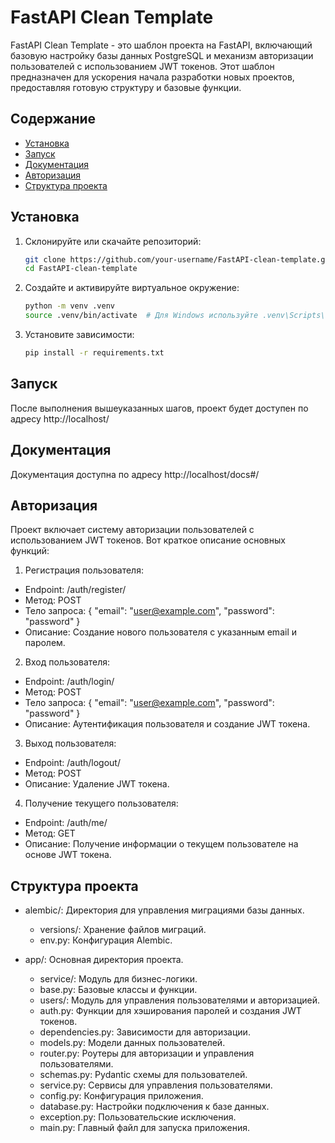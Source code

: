 # FastAPI Clean Template

FastAPI Clean Template - это шаблон проекта на FastAPI, включающий базовую настройку базы данных PostgreSQL и механизм авторизации пользователей с использованием JWT токенов. Этот шаблон предназначен для ускорения начала разработки новых проектов, предоставляя готовую структуру и базовые функции.

## Содержание

- [Установка](#установка)
- [Запуск](#запуск)
- [Документация](#документация)
- [Авторизация](#авторизация)
- [Структура проекта](#структура-проекта)

## Установка

1. Склонируйте или скачайте репозиторий:
   ```bash
   git clone https://github.com/your-username/FastAPI-clean-template.git
   cd FastAPI-clean-template

2. Создайте и активируйте виртуальное окружение:
   ```bash
   python -m venv .venv
   source .venv/bin/activate  # Для Windows используйте .venv\Scripts\activate

3. Установите зависимости:
   ```bash
   pip install -r requirements.txt

## Запуск
После выполнения вышеуказанных шагов, проект будет доступен по адресу http://localhost/

## Документация
Документация доступна по адресу http://localhost/docs#/

## Авторизация
Проект включает систему авторизации пользователей с использованием JWT токенов. Вот краткое описание основных функций:

1. Регистрация пользователя:
- Endpoint: /auth/register/
- Метод: POST
- Тело запроса: { "email": "user@example.com", "password": "password" }
- Описание: Создание нового пользователя с указанным email и паролем.

2. Вход пользователя:
- Endpoint: /auth/login/
- Метод: POST
- Тело запроса: { "email": "user@example.com", "password": "password" }
- Описание: Аутентификация пользователя и создание JWT токена.

3. Выход пользователя:
- Endpoint: /auth/logout/
- Метод: POST
- Описание: Удаление JWT токена.

4. Получение текущего пользователя:
- Endpoint: /auth/me/
- Метод: GET
- Описание: Получение информации о текущем пользователе на основе JWT токена.

## Структура проекта
- alembic/: Директория для управления миграциями базы данных.
  - versions/: Хранение файлов миграций.
  - env.py: Конфигурация Alembic.

- app/: Основная директория проекта.
  - service/: Модуль для бизнес-логики.
  - base.py: Базовые классы и функции.
  - users/: Модуль для управления пользователями и авторизацией.
  - auth.py: Функции для хэширования паролей и создания JWT токенов.
  - dependencies.py: Зависимости для авторизации.
  - models.py: Модели данных пользователей.
  - router.py: Роутеры для авторизации и управления пользователями.
  - schemas.py: Pydantic схемы для пользователей.
  - service.py: Сервисы для управления пользователями.
  - config.py: Конфигурация приложения.
  - database.py: Настройки подключения к базе данных.
  - exception.py: Пользовательские исключения.
  - main.py: Главный файл для запуска приложения.
